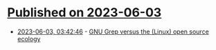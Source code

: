 # [Published on 2023-06-03](index.md)

* [2023-06-03, 03:42:46](https://lobste.rs/s/ve5ef0/gnu_grep_versus_linux_open_source_ecology) - [GNU Grep versus the (Linux) open source ecology](https://utcc.utoronto.ca/~cks/space/blog/linux/GNUGrepVersusEcology)
